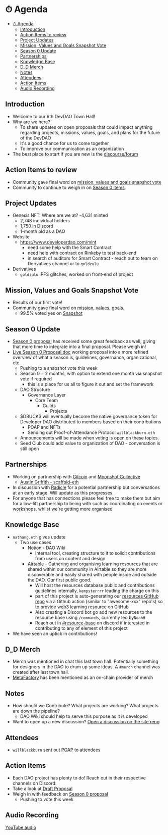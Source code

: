 # ⏱ Agenda

- [⏱ Agenda](#-agenda)
  - [Introduction](#introduction)
  - [Action Items to review](#action-items-to-review)
  - [Project Updates](#project-updates)
  - [Mission, Values and Goals Snapshot Vote](#mission-values-and-goals-snapshot-vote)
  - [Season 0 Update](#season-0-update)
  - [Partnerships](#partnerships)
  - [Knowledge Base](#knowledge-base)
  - [D_D Merch](#d_d-merch)
  - [Notes](#notes)
  - [Attendees](#attendees)
  - [Action Items](#action-items)
  - [Audio Recording](#audio-recording)

## Introduction

- Welcome to our 6th DevDAO Town Hall!
- Why are we here?
    - To share updates on open proposals that could impact anything regarding projects, missions, values, goals, and plans for the future of the  DevDAO
    - It's a good chance for us to come together
    - To improve our communication as an organization
- The best place to start if you are new is the [discourse/forum](https://forum.developerdao.com/)

## Action Items to review

- Community gave final word on [mission, values and goals snapshot vote](#mission-values-and-goals-snapshot-vote)
- Community to continue to weigh in on [Season 0 items](#season-0-items).

## Project Updates

- Genesis NFT: Where are we at?
        -4,631 minted
    - 2,748 individual holders
    - 1,750 in Discord
    - 1-month old as a DAO
- Website
    - https://www.developerdao.com/mint
        - need some help with the Smart Contract
        - need help with contract on Rinkeby to test back-end
        - in search of auditors for Smart Contract - reach out to team on Derivatives channel or to `goldzulu`
- Derivatives
    - `goldzulu` IPFS glitches, worked on front-end of project

## Mission, Values and Goals Snapshot Vote

- Results of our first vote!
- Community gave final word on [mission, values, goals](https://forum.developerdao.com/t/p-2-defining-our-mission-values-and-goals/137).
    - 99.5% voted yes on [Snapshot](https://snapshot.org/#/devdao.eth/proposal/QmdZQD8h28PiWwwsdJo5mD2DBdC7BvYzrktmbsMoP4AcP6)

## Season 0 Update

- [Season 0 proposal](https://forum.developerdao.com/t/how-we-move-forward-as-a-dao-season-0/56/27) has received some great feedback as well, giving that more time to integrate into a final proposal. Please weigh in!
- [Live Season 0 Proposal doc](https://forum.developerdao.com/t/draft-proposal-season-0/219) working proposal into a more refined overview of what a season is, guidelines, governance, organizational, etc.
    - Pushing to a snapshot vote this week
    - Season 0 = 2 months, with option to extend one month via snapshot vote if required
        - this is a place for us all to figure it out and set the framework
    - DAO Structure
        - Governance Layer
            - Core Team
                - Guilds
                    - Projects
    - $DBUCKS will eventually become the native governance token for Developer DAO distributed to members based on their contributions
        - POAP and NFTs
        - Sending out Proof-of-Attendance Protocol `willblackburn.eth`
    - Announcements will be made when voting is open on these topics.
    - Seed Club could add value to organization of DAO - conversation is still open


## Partnerships

- Working on partnership with [Gitcoin](https://gitcoin.co) and [Moonshot Collective](https://moonshotcollective.space/)
    - [Austin Griffith - scaffold-eth](https://austingriffith.com/portfolio/scaffoldeth/)
- In discussion with [Radicle](https://radicle.xyz) for a potential partnership but conversations at an early stage. Will update as this progresses.
- For anyone that has connections please feel free to make them but aim for a low-lift partnership to being with such as coordinating on events or workshops, whilst we're getting more organised

## Knowledge Base

- `nathang.eth` gives update
    - Two use cases
        - Notion - DAO Wiki
            - Internal tool, creating structure to it to solicit contributions from users on content and design
        - [Airtable](https://airtable.com/shrqw4chX4AuTCdf3/tbljejdzelezqT0W7) - Gathering and organising learning resources that are shared within our community in Airtable so they are more discoverable and easily shared with people inside and outside the DAO. Our first public good.
            - Will host the resources database public and contributions guidelines internally, `kempsterrrr` leading the charge on this
            - part of this project is auto-generating our [resources GitHub repo](https://github.com/Developer-DAO/resources) via a Github action (similar to "awesome-xxx" repo's) so to provide web3 learning resource on GitHub
            - Also creating a Discord bot go add new resources to the resource base using `/commands`, currently led by`NoahH`
            - Reach out in [#resource-base](https://discord.gg/CVyB5xW2pH) on discord if interested in contributing to any of element of this project
- We have seen an uptick in contributions!

## D_D Merch

- Merch was mentioned in chat this last town hall. Potentially something for designers in the DAO to drum up some ideas. A `#merch` channel was created after last town hall.
- [MetaFactory](https://www.metafactory.ai/) has been mentioned as an on-chain provider of merch

## Notes

- How should we Contribute? What projects are working? What projects are down the pipeline?
    - DAO Wiki should help to serve this purpose as it is developed
- Want to open up a new discussion? [Open a discussion on the site repo](https://github.com/Developer-DAO/developerdao.com/discussions/new)

## Attendees

- `willblackburn` sent out [POAP](https://poap.xyz/) to attendees

## Action Items

- Each DAO project has plenty to do! Reach out in their respective channels on Discord.
- Take a look at [Draft Proposal](https://docs.google.com/document/d/1zulImV8eZ_GuOiO-7qHl13vYbHMPiPVO4OF_U2vwG1g/edit)
- Weigh in with feedback on [Season 0 proposal](https://forum.developerdao.com/t/how-we-move-forward-as-a-dao-season-0/56/27) 
    - Pushing to vote this week

## Audio Recording

[YouTube audio](https://www.youtube.com/watch?v=)
